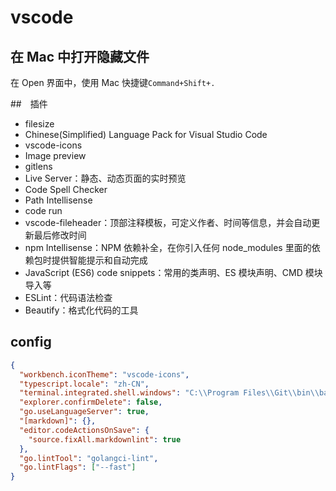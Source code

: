 # vscode

## 在 Mac 中打开隐藏文件

在 Open 界面中，使用 Mac 快捷键`Command+Shift+.`

##　插件

- filesize
- Chinese(Simplified) Language Pack for Visual Studio Code
- vscode-icons
- Image preview
- gitlens
- Live Server：静态、动态页面的实时预览
- Code Spell Checker
- Path Intellisense
- code run
- vscode-fileheader：顶部注释模板，可定义作者、时间等信息，并会自动更新最后修改时间
- npm Intellisense：NPM 依赖补全，在你引入任何 node_modules 里面的依赖包时提供智能提示和自动完成
- JavaScript (ES6) code snippets：常用的类声明、ES 模块声明、CMD 模块导入等
- ESLint：代码语法检查
- Beautify：格式化代码的工具

## config

```json
{
  "workbench.iconTheme": "vscode-icons",
  "typescript.locale": "zh-CN",
  "terminal.integrated.shell.windows": "C:\\Program Files\\Git\\bin\\bash.exe",
  "explorer.confirmDelete": false,
  "go.useLanguageServer": true,
  "[markdown]": {},
  "editor.codeActionsOnSave": {
    "source.fixAll.markdownlint": true
  },
  "go.lintTool": "golangci-lint",
  "go.lintFlags": ["--fast"]
}
```
